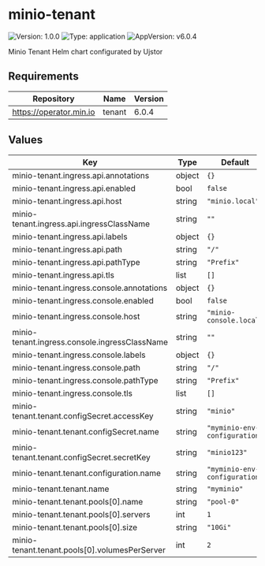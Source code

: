 # minio-tenant

![Version: 1.0.0](https://img.shields.io/badge/Version-1.0.0-informational?style=flat-square) ![Type: application](https://img.shields.io/badge/Type-application-informational?style=flat-square) ![AppVersion: v6.0.4](https://img.shields.io/badge/AppVersion-v6.0.4-informational?style=flat-square)

Minio Tenant Helm chart configurated by Ujstor

## Requirements

| Repository | Name | Version |
|------------|------|---------|
| https://operator.min.io | tenant | 6.0.4 |

## Values

| Key | Type | Default | Description |
|-----|------|---------|-------------|
| minio-tenant.ingress.api.annotations | object | `{}` |  |
| minio-tenant.ingress.api.enabled | bool | `false` |  |
| minio-tenant.ingress.api.host | string | `"minio.local"` |  |
| minio-tenant.ingress.api.ingressClassName | string | `""` |  |
| minio-tenant.ingress.api.labels | object | `{}` |  |
| minio-tenant.ingress.api.path | string | `"/"` |  |
| minio-tenant.ingress.api.pathType | string | `"Prefix"` |  |
| minio-tenant.ingress.api.tls | list | `[]` |  |
| minio-tenant.ingress.console.annotations | object | `{}` |  |
| minio-tenant.ingress.console.enabled | bool | `false` |  |
| minio-tenant.ingress.console.host | string | `"minio-console.local"` |  |
| minio-tenant.ingress.console.ingressClassName | string | `""` |  |
| minio-tenant.ingress.console.labels | object | `{}` |  |
| minio-tenant.ingress.console.path | string | `"/"` |  |
| minio-tenant.ingress.console.pathType | string | `"Prefix"` |  |
| minio-tenant.ingress.console.tls | list | `[]` |  |
| minio-tenant.tenant.configSecret.accessKey | string | `"minio"` |  |
| minio-tenant.tenant.configSecret.name | string | `"myminio-env-configuration"` |  |
| minio-tenant.tenant.configSecret.secretKey | string | `"minio123"` |  |
| minio-tenant.tenant.configuration.name | string | `"myminio-env-configuration"` |  |
| minio-tenant.tenant.name | string | `"myminio"` |  |
| minio-tenant.tenant.pools[0].name | string | `"pool-0"` |  |
| minio-tenant.tenant.pools[0].servers | int | `1` |  |
| minio-tenant.tenant.pools[0].size | string | `"10Gi"` |  |
| minio-tenant.tenant.pools[0].volumesPerServer | int | `2` |  |

